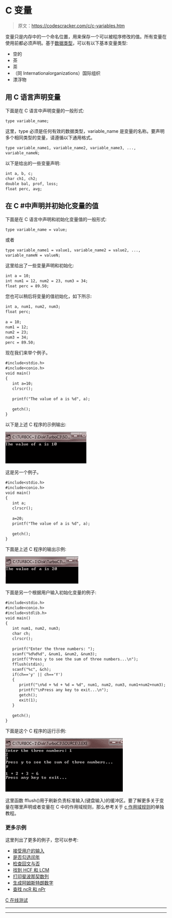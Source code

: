 # C 变量

> 原文：<https://codescracker.com/c/c-variables.htm>

变量只是内存中的一个命名位置，用来保存一个可以被程序修改的值。所有变量在使用前都必须声明。基于[数据类型](/c/c-data-types.htm)，可以有以下基本变量类型:

*   空的
*   茶
*   茶
*   （同 Internationalorganizations）国际组织
*   漂浮物

## 用 C 语言声明变量

下面是在 C 语言中声明变量的一般形式:

```
type variable_name;
```

这里，type 必须是任何有效的数据类型，variable_name 是变量的名称。要声明多个相同类型的变量，请遵循以下通用格式。

```
type variable_name1, variable_name2, variable_name3, ..., variable_nameN;
```

以下是给出的一些变量声明:

```
int a, b, c;
char ch1, ch2;
double bal, prof, loss;
float perc, avg;
```

## 在 C #中声明并初始化变量的值

下面是在 C 语言中声明和初始化变量值的一般形式:

```
type variable_name = value;
```

或者

```
type variable_name1 = value1, variable_name2 = value2, ..., variable_nameN = valueN;
```

这里给出了一些变量声明和初始化:

```
int a = 10;
int num1 = 12, num2 = 23, num3 = 34;
float perc = 89.50;
```

您也可以稍后将变量的值初始化，如下所示:

```
int a, num1, num2, num3;
float perc;

a = 10;
num1 = 12;
num2 = 23;
num3 = 34;
perc = 89.50;
```

现在我们来举个例子。

```
#include<stdio.h>
#include<conio.h>
void main()
{
   int a=10;
   clrscr();

   printf("The value of a is %d", a);

   getch();
}
```

以下是上述 C 程序的示例输出:

![c variables](img/63e775780e350892b5ee610fbff2c8ec.png)

这是另一个例子。

```
#include<stdio.h>
#include<conio.h>
void main()
{
   int a;
   clrscr();

   a=20;
   printf("The value of a is %d", a);

   getch();
}
```

下面是上述 C 程序的输出示例:

![variables in c](img/26821d799e67e82a832e4ee21a5e6315.png)

下面是另一个根据用户输入初始化变量的例子:

```
#include<stdio.h>
#include<conio.h>
#include<stdlib.h>
void main()
{
   int num1, num2, num3;
   char ch;
   clrscr();

   printf("Enter the three numbers: ");
   scanf("%d%d%d", &num1, &num2, &num3);
   printf("Press y to see the sum of three numbers...\n");
   fflush(stdin);
   scanf("%c", &ch);
   if(ch=='y' || ch=='Y')
   {
      printf("\n%d + %d + %d = %d", num1, num2, num3, num1+num2+num3);
      printf("\nPress any key to exit...\n");
      getch();
      exit(1);
   }

   getch();
}
```

下面是这个 C 程序的运行示例:

![c programming variables](img/fa6251cc3df6d497ddb75d8bb8f3d711.png)

这里函数 fflush()用于刷新负责标准输入(键盘输入)的缓冲区。要了解更多关于变量在哪里声明或者变量在 C 中的作用域规则，那么参考关于 [c 作用域规则](/c/c-scope-rules.htm)的单独教程。

### 更多示例

这里列出了更多的例子，您可以参考:

*   [接受用户的输入](/c/program/c-program-receive-input.htm)
*   [是否勾选闰年](/c/program/c-program-check-leap-year.htm)
*   [检查回文与否](/c/program/c-program-palindrome-number.htm)
*   [找到 HCF 和 LCM](/c/program/c-program-find-hcf-lcm.htm)
*   [打印斐波那契数列](/c/program/c-program-print-fabonacci-series.htm)
*   [生成阿姆斯特朗数字](/c/program/c-program-generate-armstrong-number.htm)
*   [查找 ncR 和 nPr](/c/program/c-program-find-ncr-npr.htm)

[C 在线测试](/exam/showtest.php?subid=2)

* * *

* * *